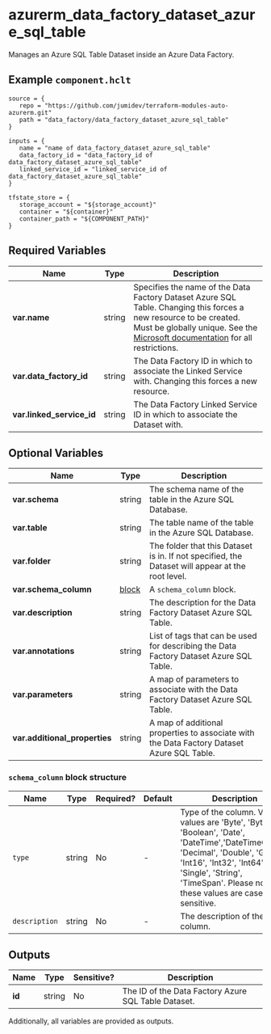 # azurerm_data_factory_dataset_azure_sql_table

Manages an Azure SQL Table Dataset inside an Azure Data Factory.

## Example `component.hclt`

```hcl
source = {
   repo = "https://github.com/jumidev/terraform-modules-auto-azurerm.git" 
   path = "data_factory/data_factory_dataset_azure_sql_table" 
}

inputs = {
   name = "name of data_factory_dataset_azure_sql_table" 
   data_factory_id = "data_factory_id of data_factory_dataset_azure_sql_table" 
   linked_service_id = "linked_service_id of data_factory_dataset_azure_sql_table" 
}

tfstate_store = {
   storage_account = "${storage_account}" 
   container = "${container}" 
   container_path = "${COMPONENT_PATH}" 
}

```

## Required Variables

| Name | Type |  Description |
| ---- | --------- |  ----------- |
| **var.name** | string |  Specifies the name of the Data Factory Dataset Azure SQL Table. Changing this forces a new resource to be created. Must be globally unique. See the [Microsoft documentation](https://docs.microsoft.com/azure/data-factory/naming-rules) for all restrictions. | 
| **var.data_factory_id** | string |  The Data Factory ID in which to associate the Linked Service with. Changing this forces a new resource. | 
| **var.linked_service_id** | string |  The Data Factory Linked Service ID in which to associate the Dataset with. | 

## Optional Variables

| Name | Type |  Description |
| ---- | --------- |  ----------- |
| **var.schema** | string |  The schema name of the table in the Azure SQL Database. | 
| **var.table** | string |  The table name of the table in the Azure SQL Database. | 
| **var.folder** | string |  The folder that this Dataset is in. If not specified, the Dataset will appear at the root level. | 
| **var.schema_column** | [block](#schema_column-block-structure) |  A `schema_column` block. | 
| **var.description** | string |  The description for the Data Factory Dataset Azure SQL Table. | 
| **var.annotations** | string |  List of tags that can be used for describing the Data Factory Dataset Azure SQL Table. | 
| **var.parameters** | string |  A map of parameters to associate with the Data Factory Dataset Azure SQL Table. | 
| **var.additional_properties** | string |  A map of additional properties to associate with the Data Factory Dataset Azure SQL Table. | 

### `schema_column` block structure

| Name | Type | Required? | Default | Description |
| ---- | ---- | --------- | ------- | ----------- |
| `type` | string | No | - | Type of the column. Valid values are 'Byte', 'Byte[]', 'Boolean', 'Date', 'DateTime','DateTimeOffset', 'Decimal', 'Double', 'Guid', 'Int16', 'Int32', 'Int64', 'Single', 'String', 'TimeSpan'. Please note these values are case sensitive. |
| `description` | string | No | - | The description of the column. |



## Outputs

| Name | Type | Sensitive? | Description |
| ---- | ---- | --------- | --------- |
| **id** | string | No  | The ID of the Data Factory Azure SQL Table Dataset. | 

Additionally, all variables are provided as outputs.
